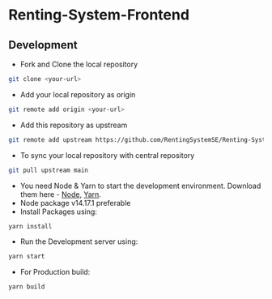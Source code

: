 # Renting-System-Frontend

## Development
- Fork and Clone the local repository
```bash
git clone <your-url>
```
- Add your local repository as origin
```bash
git remote add origin <your-url>
```

- Add this repository as upstream
```bash
git remote add upstream https://github.com/RentingSystemSE/Renting-System-Frontend.git
```

- To sync your local repository with central repository
```bash
git pull upstream main
```

- You need Node & Yarn to start the development environment. Download them here - [Node](https://nodejs.org/), [Yarn](https://yarnpkg.com).
- Node package v14.17.1 preferable
- Install Packages using:

```bash
yarn install
```

- Run the Development server using:

```bash
yarn start
```

- For Production build:

```bash
yarn build
```
